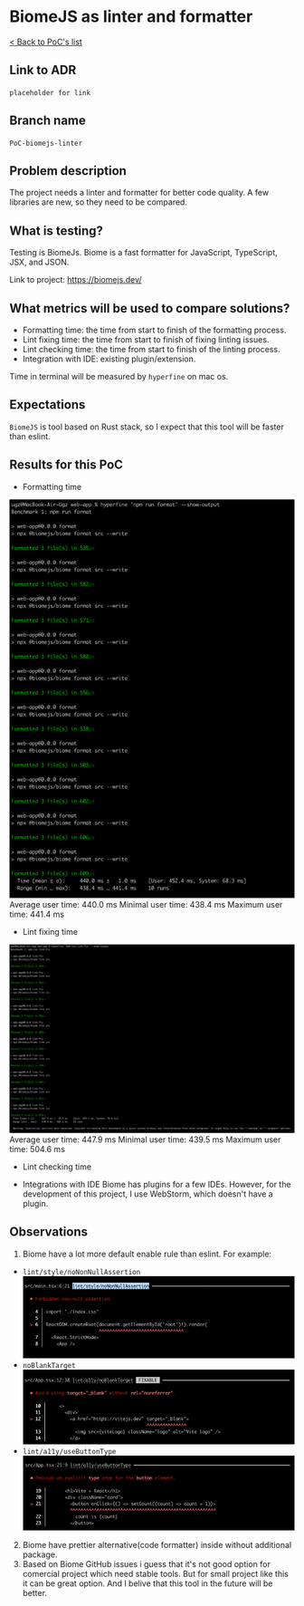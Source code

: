 # BiomeJS as linter and formatter
[< Back to PoC's list](README.md)

## Link to ADR
`placeholder for link`

## Branch name
`PoC-biomejs-linter`

## Problem description
The project needs a linter and formatter for better code quality. A few libraries are new, so they need to be compared.

## What is testing?
Testing is BiomeJs. Biome is a fast formatter for JavaScript, TypeScript, JSX, and JSON.

Link to project: https://biomejs.dev/


## What metrics will be used to compare solutions?
- Formatting time: the time from start to finish of the formatting process.
- Lint fixing time: the time from start to finish of fixing linting issues.
- Lint checking time: the time from start to finish of the linting process.
- Integration with IDE: existing plugin/extension.

Time in terminal will be measured by `hyperfine`  on mac os. 

## Expectations
`BiomeJS` is tool based on Rust stack, so I expect that this tool will be faster than eslint.

## Results for this PoC
- Formatting time

![img.png](../../assets/biomejs-time-format.png)
Average user time: 440.0 ms
Minimal user time: 438.4 ms
Maximum user time: 441.4 ms

- Lint fixing time

![img.png](../../assets/biomejs-time-lint-fix.png)
Average user time: 447.9 ms
Minimal user time: 439.5 ms
Maximum user time: 504.6 ms

- Lint checking time



- Integrations with IDE
Biome has plugins for a few IDEs. However, for the development of this project, I use WebStorm, which doesn't have a plugin.

## Observations
1. Biome have a lot more default enable rule than eslint. For example:
- `lint/style/noNonNullAssertion`
![img.png](../../assets/biomejs-noNonNullAssertion-example.png)
- `noBlankTarget`
![img.png](../../assets/biomejs-noBlankTarget-example.png)
- `lint/a11y/useButtonType`
![img.png](../../assets/biomejs-useButtonType-example.png)
2. Biome have prettier alternative(code formatter) inside without additional package.
3. Based on Biome GitHub issues i guess that it's not good option for comercial project which need stable tools. But for small project like this it can be great option. And I belive that this tool in the future will be better.